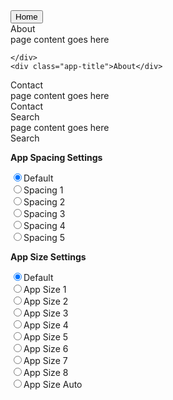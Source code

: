 
  <link rel="stylesheet" href="https://maxcdn.bootstrapcdn.com/bootstrap/3.3.5/css/bootstrap.min.css">
 <script type="text/javascript" src="https://ajax.googleapis.com/ajax/libs/jquery/1.11.3/jquery.min.js"></script>
 <script  type="text/javascript" src="https://maxcdn.bootstrapcdn.com/bootstrap/3.3.5/js/bootstrap.min.js"></script>
  
  <link rel="stylesheet" href="https://maxcdn.bootstrapcdn.com/font-awesome/latest/css/font-awesome.min.css">
  
  <script type="text/javascript" src="{{ site.baseurl }}/AppFlow.js"></script>
  <script type="text/javascript" src="{{ site.baseurl }}/example.js"></script>
  <link rel="stylesheet" href="{{ site.baseurl }}/css/AppFlow.css">
  <link rel="stylesheet" href="{{ site.baseurl }}/css/example.css">

<div>
<button class="close-all-apps btn btn-info" data-target="#myAppTray">Home</button>
</div>

<div class="app-tray tray-cayamn" id="myAppTray">
  <div class="app">
    <div class="app-header app-icon">
      <i class="fa fa-home"></i>
    </div>
    <div class="app-content">
      <div>
        <div>About</div>
        <div class="app-close pull-right btn btn-danger"><i class="fa fa-help"></i></div>
        <div>
          page content goes here
        </div>
      </div>

    </div>
    <div class="app-title">About</div>
  </div>
  <div class="app">
    <div class="app-header app-icon">
      <i class="fa fa-phone"></i>
    </div>
    <div class="app-content">
      <div>Contact</div>
      <div class="app-close pull-right btn btn-danger"><i class="fa fa-close"></i></div>
      <div>
          page content goes here
        </div>
    </div>
    <div class="app-title">Contact</div>
  
  </div>
  <div class="app"></div>
  <div class="app"></div>
  <div class="app">
    <div class="app-header app-icon"><i class="fa fa-user"></i></div>
    <div class="app-content"><div>
        <div>Search</div>
        <div class="app-close pull-right btn btn-danger"><i class="fa fa-close"></i></div>
        <div>
           page content goes here 
        </div>
      </div>
  </div>
    <div class="app-title">Search</div>
  </div>
  <div class="app"></div>
  <div class="app"></div>
  <div class="app"></div>
  <div class="app"></div>
  <div class="app"></div>
  <div class="app"></div>
  <div class="app"></div>
</div>

<form id="MyAppTrayControls" class="container">
<div class="row">
<div class="col-sm-12 col-md-3">
<p><strong>App Spacing Settings</strong></p>
  <div class="radio spacing-control">
      <label><input type="radio" value="" name="spacing" checked>Default</label>
    </div>
    <div class="radio">
      <label><input type="radio" value="spacing-1" name="spacing">Spacing 1</label>
    </div>
    <div class="radio">
      <label><input type="radio" value="spacing-2" name="spacing">Spacing 2</label>
    </div>
    <div class="radio ">
      <label><input type="radio" value="spacing-3" name="spacing" >Spacing 3</label>
    </div>
    <div class="radio ">
      <label><input type="radio" value="spacing-4" name="spacing" >Spacing 4</label>
    </div>
    <div class="radio ">
      <label><input type="radio" value="spacing-5" name="spacing" >Spacing 5</label>
    </div>
    </div>
    <div class="col-sm-12 col-md-3">
    <p><strong>App Size Settings</strong></p>
    <div class="radio app-size-control">
      <label><input type="radio" value="" name="app-size" checked>Default</label>
    </div>
    <div class="radio">
      <label><input type="radio" value="app-size-1" name="app-size">App Size 1</label>
    </div>
    <div class="radio">
      <label><input type="radio" value="app-size-2" name="app-size">App Size 2</label>
    </div>
    <div class="radio ">
      <label><input type="radio" value="app-size-3" name="app-size" >App Size 3</label>
    </div>
    <div class="radio ">
      <label><input type="radio" value="app-size-4" name="app-size" >App Size 4</label>
    </div>
    <div class="radio ">
      <label><input type="radio" value="app-size-5" name="app-size" >App Size 5</label>
    </div>
    <div class="radio ">
      <label><input type="radio" value="app-size-6" name="app-size" >App Size 6</label>
    </div>
    <div class="radio ">
      <label><input type="radio" value="app-size-7" name="app-size" >App Size 7</label>
    </div>
    <div class="radio ">
      <label><input type="radio" value="app-size-8" name="app-size" >App Size 8</label>
    </div>
    <div class="radio ">
      <label><input type="radio" value="app-size-auto" name="app-size" >App Size Auto</label>
    </div>
    </div>
    </div>
  </form>
